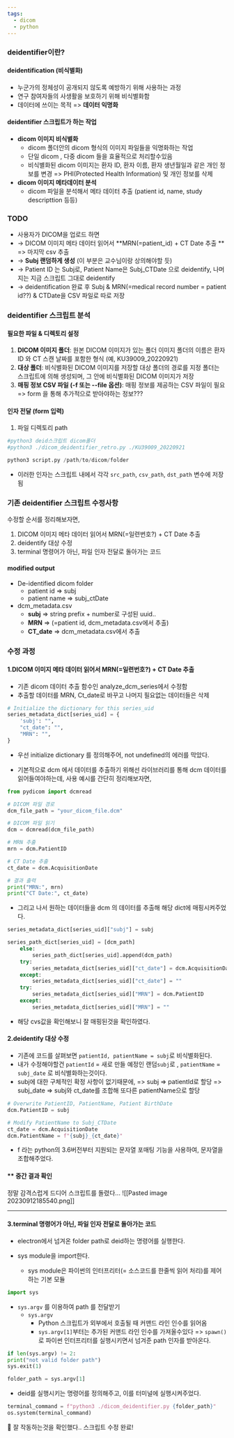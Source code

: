 ```yaml
---
tags:
  - dicom
  - python
---
```

### deidentifier이란?
#### deidentification (비식별화)
- 누군가의 정체성이 공개되지 않도록 예방하기 위해 사용하는 과정
- 연구 참여자들의 사생활을 보호하기 위해 비식별화함
- 데이터에 쓰이는 목적 => **데이터 익명화** 
#### deidentifier 스크립트가 하는 작업
- **dicom 이미지 비식별화**
	- dicom 폴더안의 dicom 형식의 이미지 파일들을 익명화하는 작업
	- 단일 dicom , 다중 dicom 들을 효율적으로 처리할수있음
	- 비식별화된 dicom 이미지는 환자 ID, 환자 이름, 환자 생년월일과 같은 개인 정보를 변경 
		  => PHI(Protected Health Information) 및 개인 정보를 삭제
- **dicom 이미지 메타데이터 분석**
	- dicom 파일을 분석해서 메타 데이터 추출 (patient id, name, study descripttion 등등)


###  TODO
- 사용자가 DICOM을 업로드 하면 
- -> DICOM 이미지 메타 데이터 읽어서 **MRN(=patient_id) + CT Date 추출 ** => 마지막 csv 추출
- -> **Subj 랜덤하게 생성** (이 부분은 교수님이랑 상의해야할 듯) 
- -> Patient ID 는 Subj로, Patient Name은 Subj_CTDate 으로 deidentify, 나머지는 지금 스크립트 그대로 deidentify 
- -> deidentification 완료 후 Subj & MRN(=medical record number = patient id??) & CTDate을 CSV 파일로 따로 저장 

### deidentifier 스크립트 분석

#### 필요한 파일 & 디렉토리 설정
1. **DICOM 이미지 폴더**: 원본 DICOM 이미지가 있는 폴더 
	이미지 폴더의 이름은 환자 ID 와 CT 스캔 날짜를 포함한 형식 (예, KU39009_20220921)
1. **대상 폴더**: 비식별화된 DICOM 이미지를 저장할 대상 폴더의 경로를 지정
	폴더는 스크립트에 의해 생성되며, 그 안에 비식별화된 DICOM 이미지가 저장
3. **매핑 정보 CSV 파일 (-f 또는 --file 옵션)**: 매핑 정보를 제공하는 CSV 파일이 필요
	=> form 을 통해 추가적으로 받아야하는 정보???

#### 인자 전달 (form 입력)
1. 파일 디렉토리 path
```python
#python3 deid스크립트 dicom폴더
#python3 ./dicom_deidentifier_retro.py ./KU39009_20220921

python3 script.py /path/to/dicom/folder 
```
- 이러한 인자는 스크립트 내에서 각각 `src_path`, `csv_path`, `dst_path` 변수에 저장됨

### 기존 deidentifier 스크립트 수정사항

수정할 순서를 정리해보자면,
1. DICOM 이미지 메타 데이터 읽어서 MRN(=일련번호?) + CT Date 추출 
2. deidentify 대상 수정
3. terminal 명령어가 아닌, 파일 인자 전달로 돌아가는 코드
#### modified output
- De-identified dicom folder
	- patient id => subj
	- patient name => subj_ctDate
- dcm_metadata.csv
	- **subj** => string prefix + number로 구성된 uuid..
	- **MRN** => (=patient id, dcm_metadata.csv에서 추출) 
	- **CT_date** => dcm_metadata.csv에서 추출

### 수정 과정

#### 1.DICOM 이미지 메타 데이터 읽어서 MRN(=일련번호?) + CT Date 추출
- 기존 dicom 데이터 추출 함수인 analyze_dcm_series에서 수정함
- 추출할 데이터를 MRN, Ct_date로 바꾸고 나머지 필요없는 데이터들은 삭제
```python
# Initialize the dictionary for this series_uid
series_metadata_dict[series_uid] = {
	'subj': "",
	"ct_date": "",
	"MRN": "",
}
```
- 우선 initialize dictionary 를 정의해주어, not undefined의 에러를 막았다.

- 기본적으로 dcm 에서 데이터를 추출하기 위해선 라이브러리를 통해 dcm 데이터를 읽어들여야하는데,
  사용 예시를 간단히 정리해보자면, 
```python
from pydicom import dcmread

# DICOM 파일 경로
dcm_file_path = "your_dicom_file.dcm"

# DICOM 파일 읽기
dcm = dcmread(dcm_file_path)

# MRN 추출
mrn = dcm.PatientID

# CT Date 추출
ct_date = dcm.AcquisitionDate

# 결과 출력
print("MRN:", mrn)
print("CT Date:", ct_date)

```

- 그리고 나서 원하는 데이터들을 dcm 의 데이터를 추출해 해당 dict에 매핑시켜주었다.
```python
series_metadata_dict[series_uid]["subj"] = subj

series_path_dict[series_uid] = [dcm_path]
	else:
		series_path_dict[series_uid].append(dcm_path)
	try:
		series_metadata_dict[series_uid]["ct_date"] = dcm.AcquisitionDate
	except:
		series_metadata_dict[series_uid]["ct_date"] = ""
	try:
		series_metadata_dict[series_uid]["MRN"] = dcm.PatientID
	except:
		series_metadata_dict[series_uid]["MRN"] = ""
```
- 해당 cvs값을 확인해보니 잘 매핑된것을 확인하였다.



#### 2.deidentify 대상 수정
- 기존에 코드를 살펴보면 `patientId, patientName = subj`로 비식별화된다.
- 내가 수정해야할건 `patientId` = 새로 만들 예정인 랜덤`subj`로 , `patientName` = `subj_date` 로 비식별화하는것이다.
- subj에 대한 구체적인 확정 사항이 없기때문에, 
  => subj =>  patientId로 할당
  => subj_date => subj와 ct_date를 조합해 또다른 patientName으로 할당
```python
# Overwrite PatientID, PatientName, Patient BirthDate
dcm.PatientID = subj

# Modify PatientName to Subj_CTDate
ct_date = dcm.AcquisitionDate
dcm.PatientName = f"{subj}_{ct_date}"
```
- f 라는 python의 3.6버전부터 지원되는 문자열 포매팅 기능을 사용하여, 문자열을 조합해주었다.

#### ** 중간 결과 확인
정말 감격스럽게 드디어 스크립트를 돌렸다...
![[Pasted image 20230912185540.png]]

---

#### 3.terminal 명령어가 아닌, 파일 인자 전달로 돌아가는 코드
- electron에서 넘겨온 folder path로 deid하는 명령어를 실행한다.

- sys module을 import한다.
	- sys module은 파이썬의 인터프리터(= 소스코드를 한줄씩 읽어 처리)를 제어하는 기본 모듈
```python
import sys
```


- `sys.argv` 를 이용하여 path 를 전달받기
	- `sys.argv`
		- Python 스크립트가 외부에서 호출될 때 커맨드 라인 인수를 읽어옴
		- `sys.argv[1]`부터는 추가된 커맨드 라인 인수를 가져올수있다
		  => `spawn()`로 파이썬 인터프리터를 실행시키면서 넘겨준 path 인자를 받아온다.
```python
if len(sys.argv) != 2:
print("not valid folder path")
sys.exit(1)

folder_path = sys.argv[1]
```

- deid를 실행시키는 명령어를 정의해주고, 이를 터미널에 실행시켜주었다.
```python 
terminal_command = f"python3 ./dicom_deidentifier.py {folder_path}"
os.system(terminal_command)
```

🥹 잘 작동하는것을 확인했다.. 스크립트 수정 완료!


